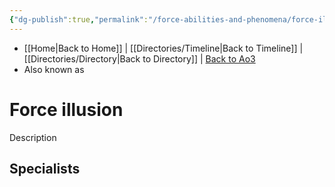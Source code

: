 ```yaml
---
{"dg-publish":true,"permalink":"/force-abilities-and-phenomena/force-illusion/"}
---
```


- [[Home\|Back to Home]] | [[Directories/Timeline\|Back to Timeline]] | [[Directories/Directory\|Back to Directory]] | [Back to Ao3](https://archiveofourown.org/works/19334440/chapters/45992584)
- Also known as 

# Force illusion
Description

**Specialists**
- 